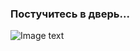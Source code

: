 ### Постучитесь в дверь...
![Image text](https://github.com/sergey-sanches-peres/sergey-sanches-peres/blob/main/assets/door6.png)
